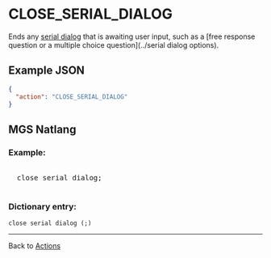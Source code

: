 # CLOSE_SERIAL_DIALOG

Ends any [serial dialog](../dialogs/serial_dialogs) that is awaiting user input, such as a [free response question or a multiple choice question](../serial dialog options).

## Example JSON

```json
{
  "action": "CLOSE_SERIAL_DIALOG"
}
```

## MGS Natlang

### Example:

<pre class="HyperMD-codeblock mgs">

  <span class="verb">close</span> <span class="target">serial</span> <span class="target">dialog</span><span class="terminator">;</span>

</pre>

### Dictionary entry:

```
close serial dialog (;)
```

---

Back to [Actions](../actions)
